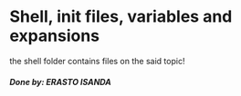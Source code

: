<h1>Shell, init files, variables and expansions</h1>
<p>the shell folder contains files on the said topic!</p>
<footer><h6><b> Done by: ERASTO ISANDA</h6></footer>
